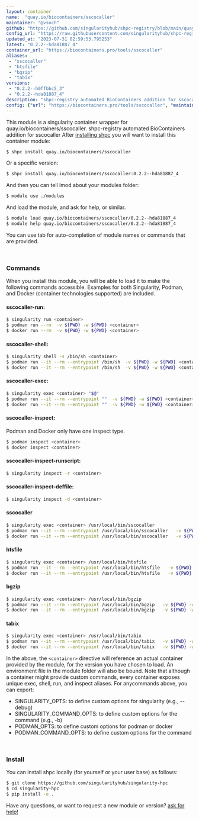 ```yaml
---
layout: container
name:  "quay.io/biocontainers/sscocaller"
maintainer: "@vsoch"
github: "https://github.com/singularityhub/shpc-registry/blob/main/quay.io/biocontainers/sscocaller/container.yaml"
config_url: "https://raw.githubusercontent.com/singularityhub/shpc-registry/main/quay.io/biocontainers/sscocaller/container.yaml"
updated_at: "2023-07-31 02:59:53.795253"
latest: "0.2.2--hda81887_4"
container_url: "https://biocontainers.pro/tools/sscocaller"
aliases:
 - "sscocaller"
 - "htsfile"
 - "bgzip"
 - "tabix"
versions:
 - "0.2.2--h0ffbbc5_3"
 - "0.2.2--hda81887_4"
description: "shpc-registry automated BioContainers addition for sscocaller"
config: {"url": "https://biocontainers.pro/tools/sscocaller", "maintainer": "@vsoch", "description": "shpc-registry automated BioContainers addition for sscocaller", "latest": {"0.2.2--hda81887_4": "sha256:c3a7033e01d6e4546f31e1b984ef4264f1e098b571299181cb56814a5cc21770"}, "tags": {"0.2.2--h0ffbbc5_3": "sha256:becafe137af9922b3cb2f3594322b7ab6ebe8e3df2d7aea4bd3f427d222678ef", "0.2.2--hda81887_4": "sha256:c3a7033e01d6e4546f31e1b984ef4264f1e098b571299181cb56814a5cc21770"}, "docker": "quay.io/biocontainers/sscocaller", "aliases": {"sscocaller": "/usr/local/bin/sscocaller", "htsfile": "/usr/local/bin/htsfile", "bgzip": "/usr/local/bin/bgzip", "tabix": "/usr/local/bin/tabix"}}
---
```


This module is a singularity container wrapper for quay.io/biocontainers/sscocaller.
shpc-registry automated BioContainers addition for sscocaller
After [installing shpc](#install) you will want to install this container module:


```bash
$ shpc install quay.io/biocontainers/sscocaller
```

Or a specific version:

```bash
$ shpc install quay.io/biocontainers/sscocaller:0.2.2--hda81887_4
```

And then you can tell lmod about your modules folder:

```bash
$ module use ./modules
```

And load the module, and ask for help, or similar.

```bash
$ module load quay.io/biocontainers/sscocaller/0.2.2--hda81887_4
$ module help quay.io/biocontainers/sscocaller/0.2.2--hda81887_4
```

You can use tab for auto-completion of module names or commands that are provided.

<br>

### Commands

When you install this module, you will be able to load it to make the following commands accessible.
Examples for both Singularity, Podman, and Docker (container technologies supported) are included.

#### sscocaller-run:

```bash
$ singularity run <container>
$ podman run --rm  -v ${PWD} -w ${PWD} <container>
$ docker run --rm  -v ${PWD} -w ${PWD} <container>
```

#### sscocaller-shell:

```bash
$ singularity shell -s /bin/sh <container>
$ podman run --it --rm --entrypoint /bin/sh  -v ${PWD} -w ${PWD} <container>
$ docker run --it --rm --entrypoint /bin/sh  -v ${PWD} -w ${PWD} <container>
```

#### sscocaller-exec:

```bash
$ singularity exec <container> "$@"
$ podman run --it --rm --entrypoint ""  -v ${PWD} -w ${PWD} <container> "$@"
$ docker run --it --rm --entrypoint ""  -v ${PWD} -w ${PWD} <container> "$@"
```

#### sscocaller-inspect:

Podman and Docker only have one inspect type.

```bash
$ podman inspect <container>
$ docker inspect <container>
```

#### sscocaller-inspect-runscript:

```bash
$ singularity inspect -r <container>
```

#### sscocaller-inspect-deffile:

```bash
$ singularity inspect -d <container>
```


#### sscocaller

```bash
$ singularity exec <container> /usr/local/bin/sscocaller
$ podman run --it --rm --entrypoint /usr/local/bin/sscocaller   -v ${PWD} -w ${PWD} <container> -c " $@"
$ docker run --it --rm --entrypoint /usr/local/bin/sscocaller   -v ${PWD} -w ${PWD} <container> -c " $@"
```


#### htsfile

```bash
$ singularity exec <container> /usr/local/bin/htsfile
$ podman run --it --rm --entrypoint /usr/local/bin/htsfile   -v ${PWD} -w ${PWD} <container> -c " $@"
$ docker run --it --rm --entrypoint /usr/local/bin/htsfile   -v ${PWD} -w ${PWD} <container> -c " $@"
```


#### bgzip

```bash
$ singularity exec <container> /usr/local/bin/bgzip
$ podman run --it --rm --entrypoint /usr/local/bin/bgzip   -v ${PWD} -w ${PWD} <container> -c " $@"
$ docker run --it --rm --entrypoint /usr/local/bin/bgzip   -v ${PWD} -w ${PWD} <container> -c " $@"
```


#### tabix

```bash
$ singularity exec <container> /usr/local/bin/tabix
$ podman run --it --rm --entrypoint /usr/local/bin/tabix   -v ${PWD} -w ${PWD} <container> -c " $@"
$ docker run --it --rm --entrypoint /usr/local/bin/tabix   -v ${PWD} -w ${PWD} <container> -c " $@"
```



In the above, the `<container>` directive will reference an actual container provided
by the module, for the version you have chosen to load. An environment file in the
module folder will also be bound. Note that although a container
might provide custom commands, every container exposes unique exec, shell, run, and
inspect aliases. For anycommands above, you can export:

 - SINGULARITY_OPTS: to define custom options for singularity (e.g., --debug)
 - SINGULARITY_COMMAND_OPTS: to define custom options for the command (e.g., -b)
 - PODMAN_OPTS: to define custom options for podman or docker
 - PODMAN_COMMAND_OPTS: to define custom options for the command

<br>

### Install

You can install shpc locally (for yourself or your user base) as follows:

```bash
$ git clone https://github.com/singularityhub/singularity-hpc
$ cd singularity-hpc
$ pip install -e .
```

Have any questions, or want to request a new module or version? [ask for help!](https://github.com/singularityhub/singularity-hpc/issues)
